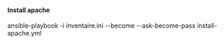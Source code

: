 

#### Install apache
ansible-playbook -i inventaire.ini --become --ask-become-pass install-apache.yml
